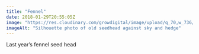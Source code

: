 ```yaml
---
title: "Fennel"
date: 2018-01-29T20:55:05Z
image: "https://res.cloudinary.com/growdigital/image/upload/q_70,w_736/v1544049410/fennel-25059724197.jpg"
imageAlt: "Silhouette photo of old seedhead against sky and hedge"
---
```


Last year’s fennel seed head
